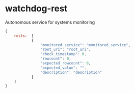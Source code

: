 # watchdog-rest
Autonomous service for systems monitoring

```js
{
	rests:	[
			{
				"monitored_service": "monitored_service",
				"root_uri": "root_uri",
				"check_timestamp": 0,
				"rowcount": 0,
				"expected_rowcount": 0,
				"expected_value": "",
				"description": "description"
			}
	]
}
```
